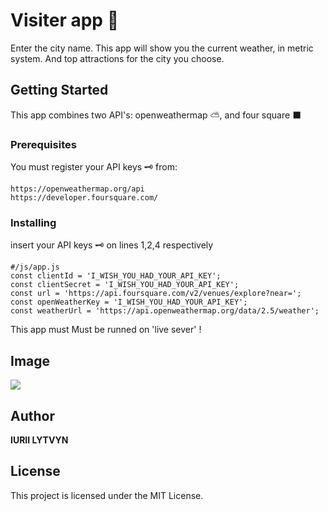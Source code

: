 # Visiter app 📍

Enter the city name. This app will show you the current weather, in metric system. And top attractions for the city you choose.


## Getting Started

This app combines two API's: openweathermap ⛅, and four square ⬛

### Prerequisites

You must register your API keys 🗝️ from:

```
https://openweathermap.org/api
https://developer.foursquare.com/
```

### Installing

insert your API keys 🗝️ on lines 1,2,4 respectively
```
#/js/app.js
const clientId = 'I_WISH_YOU_HAD_YOUR_API_KEY';
const clientSecret = 'I_WISH_YOU_HAD_YOUR_API_KEY';
const url = 'https://api.foursquare.com/v2/venues/explore?near=';
const openWeatherKey = 'I_WISH_YOU_HAD_YOUR_API_KEY';
const weatherUrl = 'https://api.openweathermap.org/data/2.5/weather';

```
This app must Must be runned on 'live sever' ! 

## Image
![](img/demo.png)

## Author

**IURII LYTVYN** 

## License

This project is licensed under the MIT License.
